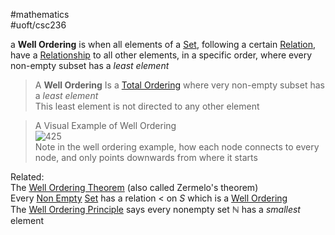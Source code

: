 #mathematics  
#uoft/csc236 


a **Well Ordering** is when all elements of a [Set](Set.md), following a certain [Relation](Relation.md), have a [Relationship](Relationship.md) to all other elements, in a specific order, where every non-empty subset has a *least element*

>A **Well Ordering** Is a [Total Ordering](Total%20Ordering.md) where very non-empty subset has a *least element*  
	This least element is not directed to any other element

>A Visual Example of  Well Ordering  
>	![425](Pasted%20image%2020240517204035.png)  
>Note in the well ordering example, how each node connects to every node, and only points downwards from where it starts

Related:  
	The [Well Ordering Theorem](Well%20Ordering%20Theorem.md) (also called Zermelo's theorem)  
		Every [Non Empty](Non%20Empty.md) [Set](Set.md) has a relation < on $S$ which is a [Well Ordering](.md)  
	The [Well Ordering Principle](Well%20Ordering%20Principle.md) says every nonempty set $\mathbb{N}$ has a *smallest* element